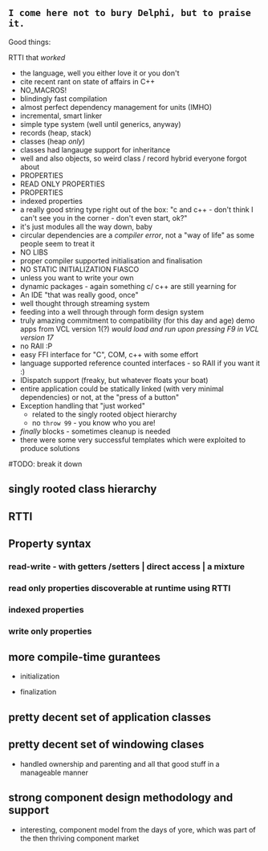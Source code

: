 `I come here not to bury Delphi, but to praise it.`
----

Good things:

RTTI that *worked*

- the language, well you either love it or you don't  
- cite recent rant on state of affairs in C++
- NO_MACROS!
- blindingly fast compilation
- almost perfect dependency management for units (IMHO)
- incremental, smart linker
- simple type system (well until generics, anyway)
 - records (heap, stack)
 - classes (heap *only*)
  - classes had langauge support for inheritance
 - well and also objects, so weird class / record hybrid everyone forgot about
- PROPERTIES
- READ ONLY PROPERTIES
- PROPERTIES
 - indexed properties
- a really good string type right out of the box: "c and c++ - don't think I can't see you in the corner - don't even start, ok?"
- it's just modules all the way down, baby
 - circular dependencies are a _compiler error_, not a "way of life" as some people seem to treat it
 - NO LIBS
 - proper compiler supported initialisation and finalisation
  - NO STATIC INITIALIZATION FIASCO
  - unless you want to write your own
- dynamic packages - again something c/ c++ are still yearning for
- An IDE "that was really good, once"
- well thought through streaming system 
 - feeding into a well through through form design system
-  truly amazing commitment to compatibility (for this day and age) demo apps from VCL version 1(?) _would load and run upon pressing F9 in VCL version 17_
- no RAII :P
- easy FFI interface for "C", COM, c++ with some effort
- language supported reference counted interfaces - so RAII if you want it :)
- IDispatch support (freaky, but whatever floats your boat)
- entire application could be statically linked (with very minimal dependencies) or not, at the "press of a button"
- Exception handling that "just worked"
  - related to the singly rooted object hierarchy
   - no `throw 99` - you know who you are!
 - _finally_ blocks - sometimes cleanup is needed
 - there were some very successful templates which were exploited to produce solutions 

#TODO: break it down

## singly rooted class hierarchy

## RTTI


## Property syntax
### read-write - with getters /setters | direct access | a mixture
### read only properties discoverable at runtime using RTTI
### indexed properties 
### write only properties


## more compile-time gurantees 
- initialization
  
- finalization

## pretty decent set of application classes


## pretty decent set of windowing clases
- handled ownership and parenting and all that good stuff in a manageable manner

## strong component design methodology and support
- interesting, component model from the days of yore, which was part of the then thriving component market 



